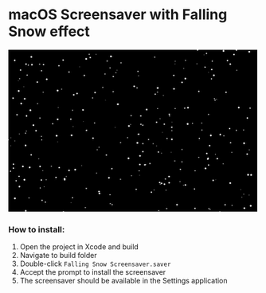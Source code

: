 # macOS Screensaver with Falling Snow effect

![screen](animated.gif)  

### How to install:

1. Оpen the project in Xcode and build
2. Navigate to build folder
3. Double-click `Falling Snow Screensaver.saver`
4. Accept the prompt to install the screensaver
5. The screensaver should be available in the Settings application 
